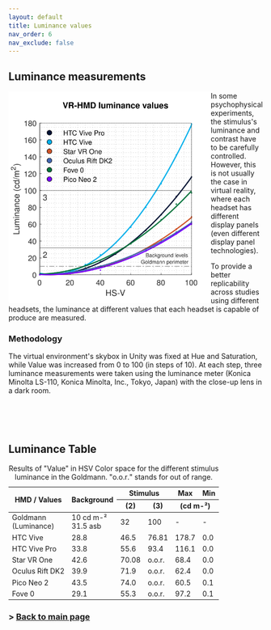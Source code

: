 ```yaml
---
layout: default
title: Luminance values
nav_order: 6
nav_exclude: false
---
```

## Luminance measurements

<img src="https://github.com/ZeissVisionScienceLab/HMD-FOV//blob/main/assets/images/luminancefig.svg?raw=true" alt="Luminance values Figure" width="400" align="left"/>
In some psychophysical experiments, the stimulus's luminance and contrast have to be carefully controlled. However, this is not usually the case in virtual reality, where each headset has different display panels (even different display panel technologies).

To provide a better replicability across studies using different headsets, the luminance at different values that each headset is capable of produce are measured.

### Methodology
The virtual environment's skybox in Unity was fixed at Hue and Saturation, while Value was increased from 0 to 100 (in steps of 10). At each step, three luminance measurements were taken using the luminance meter (Konica Minolta LS-110, Konica Minolta, Inc., Tokyo, Japan) with the close-up lens in a dark room.

<br><br><br>
## Luminance Table

<div id="tableTex">
    <table>
    <caption> Results of "Value" in HSV Color space for the different stimulus luminance in the Goldmann. "o.o.r." stands for out of range.
    </caption>
    <thead>
      <tr>
        <th  rowspan="2">HMD / Values</th>
        <th  colspan="2" rowspan="2">Background</th>
        <th  colspan="2">Stimulus</th>
        <th >Max</th>
        <th >Min</th>
      </tr>
      <tr>
        <th >(2)</th>
        <th >(3)</th>
        <th  colspan="2">(cd m-²)</th>
      </tr>
    </thead>
    <tbody>
    <tr>
      <td text-align="left">Goldmann<br>(Luminance)</td>
      <td  colspan="2">10 cd m-²<br>31.5 asb</td>
      <td >32</td>
      <td >100</td>
      <td >-</td>
      <td >-</td>
    </tr>
    <tr>
      <td text-align="left">HTC Vive</td>
      <td  colspan="2">28.8</td>
      <td >46.5</td>
      <td >76.81</td>
      <td >178.7</td>
      <td >0.0</td>
    </tr>
    <tr>
      <td text-align="left">HTC Vive Pro</td>
      <td  colspan="2">33.8</td>
      <td >55.6</td>
      <td >93.4</td>
      <td >116.1</td>
      <td >0.0</td>
    </tr>
    <tr>
      <td text-align="left">Star VR One</td>
      <td  colspan="2">42.6</td>
      <td >70.08</td>
      <td >o.o.r.</td>
      <td >68.4</td>
      <td >0.0</td>
    </tr>
    <tr>
      <td text-align="left">Oculus Rift DK2</td>
      <td  colspan="2">39.9</td>
      <td >71.9</td>
      <td >o.o.r.</td>
      <td >62.4</td>
      <td >0.0</td>
    </tr>
    <tr>
      <td text-align="left">Pico Neo 2</td>
      <td  colspan="2">43.5</td>
      <td >74.0</td>
      <td >o.o.r.</td>
      <td >60.5</td>
      <td >0.1</td>
    </tr>
    <tr>
      <td text-align="left">Fove 0</td>
      <td  colspan="2">29.1</td>
      <td >55.3</td>
      <td >o.o.r.</td>
      <td >97.2</td>
      <td >0.1</td>
    </tr>
    </tbody>
    </table>
</div>


### > [Back to main page](https://zeissvisionsciencelab.github.io/HMD-FOV/)